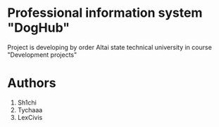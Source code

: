 # Professional information system "DogHub"
Project is developing by order Altai state technical university in course "Development projects"


# Authors
1) Sh1chi
2) Tychaaa
3) LexCivis